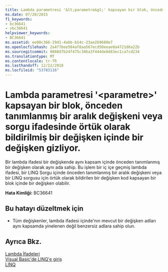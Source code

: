 ```yaml
---
title: Lambda parametresi '&lt;parametre&gt;' kapsayan bir blok, önceden tanımlanmış bir aralık değişkeni veya sorgu ifadesinde örtük olarak bildirilmiş bir değişken içinde bir değişken gizliyor.
ms.date: 07/20/2015
f1_keywords:
- bc36641
- vbc36641
helpviewer_keywords:
- BC36641
ms.assetid: ee08c366-29d1-4abb-b14c-23ae2b9680e7
ms.openlocfilehash: 2a4f7bee584af8aa567ecd50eeae0a4721d6a22b
ms.sourcegitcommit: 0888d7b24f475c346a3f444de8d83ec1ca7cd234
ms.translationtype: MT
ms.contentlocale: tr-TR
ms.lasthandoff: 12/22/2018
ms.locfileid: "53783116"
---
```

# <a name="lambda-parameter-ltparametergt-hides-a-variable-in-an-enclosing-block-a-previously-defined-range-variable-or-an-implicitly-declared-variable-in-a-query-expression"></a>Lambda parametresi '&lt;parametre&gt;' kapsayan bir blok, önceden tanımlanmış bir aralık değişkeni veya sorgu ifadesinde örtük olarak bildirilmiş bir değişken içinde bir değişken gizliyor.
Bir lambda ifadesi bir değişkende aynı kapsam içinde önceden tanımlanmış bir değişken olarak aynı ada sahip. Bu işlem bir iç içe geçmiş lambda ifadesi, bir LINQ Sorgu içinde önceden tanımlanmış bir aralık değişkeni veya bir LINQ sorgusu için örtük olarak bildirilen bir değişken kod kapsayan bir blok içinde bir değişken olabilir.  
  
 **Hata Kimliği:** BC36641  
  
## <a name="to-correct-this-error"></a>Bu hatayı düzeltmek için  
  
-   Tüm değişkenler, lambda ifadesi içinde'nın mevcut bir değişken adları aynı kapsamda yinelenen değil benzersiz adlara sahip olun.  
  
## <a name="see-also"></a>Ayrıca Bkz.  
 [Lambda İfadeleri](../../visual-basic/programming-guide/language-features/procedures/lambda-expressions.md)  
 [Visual Basic'de LINQ'e giriş](../../visual-basic/programming-guide/language-features/linq/introduction-to-linq.md)  
 [LINQ](../../visual-basic/programming-guide/language-features/linq/index.md)
